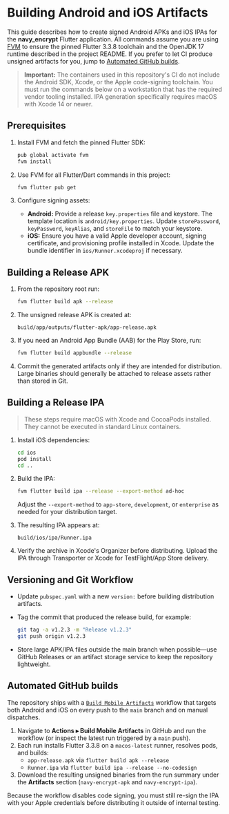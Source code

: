 # Building Android and iOS Artifacts

This guide describes how to create signed Android APKs and iOS IPAs for the
**navy_encrypt** Flutter application. All commands assume you are using
[FVM](https://fvm.app/) to ensure the pinned Flutter 3.3.8 toolchain and the
OpenJDK 17 runtime described in the project README. If you prefer to let CI
produce unsigned artifacts for you, jump to [Automated GitHub builds](#automated-github-builds).

> **Important:** The containers used in this repository's CI do not include the
> Android SDK, Xcode, or the Apple code-signing toolchain. You must run the
> commands below on a workstation that has the required vendor tooling
> installed. IPA generation specifically requires macOS with Xcode 14 or newer.

## Prerequisites

1. Install FVM and fetch the pinned Flutter SDK:

   ```sh
   pub global activate fvm
   fvm install
   ```

2. Use FVM for all Flutter/Dart commands in this project:

   ```sh
   fvm flutter pub get
   ```

3. Configure signing assets:
   - **Android:** Provide a release `key.properties` file and keystore. The
     template location is `android/key.properties`. Update `storePassword`,
     `keyPassword`, `keyAlias`, and `storeFile` to match your keystore.
   - **iOS:** Ensure you have a valid Apple developer account, signing
     certificate, and provisioning profile installed in Xcode. Update the
     bundle identifier in `ios/Runner.xcodeproj` if necessary.

## Building a Release APK

1. From the repository root run:

   ```sh
   fvm flutter build apk --release
   ```

2. The unsigned release APK is created at:

   ```
   build/app/outputs/flutter-apk/app-release.apk
   ```

3. If you need an Android App Bundle (AAB) for the Play Store, run:

   ```sh
   fvm flutter build appbundle --release
   ```

4. Commit the generated artifacts only if they are intended for distribution.
   Large binaries should generally be attached to release assets rather than
   stored in Git.

## Building a Release IPA

> These steps require macOS with Xcode and CocoaPods installed. They cannot be
> executed in standard Linux containers.

1. Install iOS dependencies:

   ```sh
   cd ios
   pod install
   cd ..
   ```

2. Build the IPA:

   ```sh
   fvm flutter build ipa --release --export-method ad-hoc
   ```

   Adjust the `--export-method` to `app-store`, `development`, or `enterprise`
   as needed for your distribution target.

3. The resulting IPA appears at:

   ```
   build/ios/ipa/Runner.ipa
   ```

4. Verify the archive in Xcode's Organizer before distributing. Upload the IPA
   through Transporter or Xcode for TestFlight/App Store delivery.

## Versioning and Git Workflow

- Update `pubspec.yaml` with a new `version:` before building distribution
  artifacts.
- Tag the commit that produced the release build, for example:

  ```sh
  git tag -a v1.2.3 -m "Release v1.2.3"
  git push origin v1.2.3
  ```

- Store large APK/IPA files outside the main branch when possible—use GitHub
  Releases or an artifact storage service to keep the repository lightweight.

## Automated GitHub builds

The repository ships with a [`Build Mobile Artifacts`](../.github/workflows/release_artifacts.yml)
workflow that targets both Android and iOS on every push to the `main` branch
and on manual dispatches.

1. Navigate to **Actions ▸ Build Mobile Artifacts** in GitHub and run the
   workflow (or inspect the latest run triggered by a `main` push).
2. Each run installs Flutter 3.3.8 on a `macos-latest` runner, resolves pods,
   and builds:
   - `app-release.apk` via `flutter build apk --release`
   - `Runner.ipa` via `flutter build ipa --release --no-codesign`
3. Download the resulting unsigned binaries from the run summary under the
   **Artifacts** section (`navy-encrypt-apk` and `navy-encrypt-ipa`).

Because the workflow disables code signing, you must still re-sign the IPA with
your Apple credentials before distributing it outside of internal testing.

